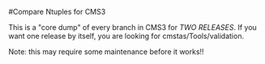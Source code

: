 #Compare Ntuples for CMS3

This is a "core dump" of every branch in CMS3 for *TWO RELEASES*.  If you want one release by itself, you are looking for cmstas/Tools/validation.  

Note: this may require some maintenance before it works!!
